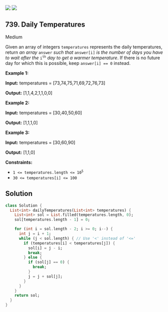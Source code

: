 [![](https://img.shields.io/github/stars/javadev/LeetCode-in-All?label=Stars&style=flat-square)](https://github.com/javadev/LeetCode-in-All)
[![](https://img.shields.io/github/forks/javadev/LeetCode-in-All?label=Fork%20me%20on%20GitHub%20&style=flat-square)](https://github.com/javadev/LeetCode-in-All/fork)

## 739\. Daily Temperatures

Medium

Given an array of integers `temperatures` represents the daily temperatures, return _an array_ `answer` _such that_ `answer[i]` _is the number of days you have to wait after the_ <code>i<sup>th</sup></code> _day to get a warmer temperature_. If there is no future day for which this is possible, keep `answer[i] == 0` instead.

**Example 1:**

**Input:** temperatures = [73,74,75,71,69,72,76,73]

**Output:** [1,1,4,2,1,1,0,0]

**Example 2:**

**Input:** temperatures = [30,40,50,60]

**Output:** [1,1,1,0]

**Example 3:**

**Input:** temperatures = [30,60,90]

**Output:** [1,1,0]

**Constraints:**

*   <code>1 <= temperatures.length <= 10<sup>5</sup></code>
*   `30 <= temperatures[i] <= 100`

## Solution

```dart
class Solution {
  List<int> dailyTemperatures(List<int> temperatures) {
    List<int> sol = List.filled(temperatures.length, 0);
    sol[temperatures.length - 1] = 0;

    for (int i = sol.length - 2; i >= 0; i--) {
      int j = i + 1;
      while (j < sol.length) { // Use '<' instead of '<='
        if (temperatures[i] < temperatures[j]) {
          sol[i] = j - i;
          break;
        } else {
          if (sol[j] == 0) {
            break;
          }
          j = j + sol[j];
        }
      }
    }
    return sol;
  }
}
```